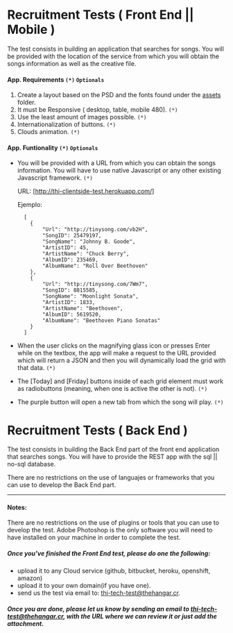 Recruitment Tests ( Front End || Mobile )
==================

The test consists in building an application that searches for songs. You will be provided with the location of the service from which you will obtain the songs information as well as the creative file.

#### App. Requirements `(*)` `Optionals`
1. Create a layout based on the PSD and the fonts found under the [assets] folder.
2. It must be Responsive ( desktop, table, mobile 480). `(*)` 
3. Use the least amount of images possible. `(*)` 
4. Internationalization of buttons. `(*)` 
5. Clouds animation. `(*)` 

#### App. Funtionality `(*)` `Optionals`

* You will be provided with a URL from which you can obtain the songs information. You will have to use native Javascript or any other existing Javascript framework. `(*)` 

    URL: [http://thi-clientside-test.herokuapp.com/]

    Ejemplo:

        [
          {
              "Url": "http://tinysong.com/vb2H",
              "SongID": 25479197,
              "SongName": "Johnny B. Goode",
              "ArtistID": 45,
              "ArtistName": "Chuck Berry",
              "AlbumID": 235469,
              "AlbumName": "Roll Over Beethoven"
          },
          {
              "Url": "http://tinysong.com/7Wm7",
              "SongID": 8815585,
              "SongName": "Moonlight Sonata",
              "ArtistID": 1833,
              "ArtistName": "Beethoven",
              "AlbumID": 5619520,
              "AlbumName": "Beethoven Piano Sonatas"
          }
        ]    

* When the user clicks on the magnifying glass icon or presses Enter while on the textbox, the app will make a request to the URL provided which will return a JSON and then you will dynamically load the grid with that data. `(*)` 

* The [Today] and [Friday] buttons inside of each grid element must work as radiobuttons (meaning, when one is active the other is not). `(*)` 

* The purple button will open a new tab from which the song will play. `(*)` 


Recruitment Tests ( Back End ) 
==================

The test consists in building the Back End part of the front end application that searches songs. You will have to provide the REST app with the sql || no-sql database. 

There are no restrictions on the use of languajes or frameworks that you can use to develop the Back End part.

-----
#### Notes:
There are no restrictions on the use of plugins or tools that you can use to develop the test.
Adobe Photoshop is the only software you will need to have installed on your machine in order to complete the test.

##### Once you've finished the Front End test, please do one the following:
  - upload it to any Cloud service (github, bitbucket, heroku, openshift, amazon)
  - upload it to your own domain(if you have one).
  - send us the test via email to: thi-tech-test@thehangar.cr. 

##### Once you are done, please let us know by sending an email to [thi-tech-test@thehangar.cr], with the URL where we can review it or just add the attachment.

  [http://thi-clientside-test.herokuapp.com/]: http://thi-clientside-test.herokuapp.com/
  
  [assets]: https://github.com/thehangarcr/recruitment/tree/master/assets
  
  [thi-tech-test@thehangar.cr]: mailto:thi-tech-test@thehangar.cr

